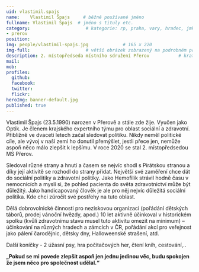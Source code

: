 ```yaml
---
uid: vlastimil.spajs
name:    Vlastimil Špajs     # běžně používané jméno
fullname: Vlastimil Špajs  # jméno s tituly etc.
category:                     # kategorie: rp, praha, vary, hradec, jmk, senat
- prerov
position: 
img: people/vlastimil-spajs.jpg             # 165 x 220
img-full:                     # větší obrázek zobrazený na podrobném profilu
description: 2. místopředseda místního sdružení Přerov           # kratký popis, max 160 znaků
mail: 
mob: 
profiles:
  github:
  facebook: 
  twitter:         
  flickr: 
heroImg: banner-default.jpg
published: true
---
```

Vlastimil Špajs (23.5.1990) narozen v Přerově a stále zde žije. Vyučen jako Optik. Je členem krajského expertního týmu pro oblast sociální a zdravotní. Přibližně ve dvaceti letech začal sledovat politiku. Nikdy neměl politické cíle, ale vývoj v naší zemi ho donutil přemýšlet, jestli přece jen, nemůže aspoň něco málo zlepšit k lepšímu. V roce 2020 se stal 2. místopředsedou MS Přerov.

Sledoval různé strany a hnutí a časem se nejvíc shodl s Pirátskou stranou a díky její aktivitě se rozhodl do strany přidat. Největší své zaměření chce dát do sociální politiky a zdravotní politiky. Jako Hemofilik strávil hodně času v nemocnicích a myslí si, že pohled pacienta do světa zdravotnictví může být důležitý. Jako handicapovaný člověk je ale pro něj nejvíc důležitá sociální politika. Kde chci zúročit své postřehy na tuto oblast.

Dělá dobrovolnické činnosti pro neziskovou organizaci (pořádání dětských táborů, prodej vánoční hvězdy, apod.) 10 let aktivně účinkoval v historickém spolku (kvůli zdravotnímu stavu musel tuto aktivitu omezit na minimum) – účinkování na různých hradech a zámcích v ČR, pořádání akcí pro veřejnost jako pálení čarodějnic, dětsky dny, Halloweenské strašení, atd.

Další koníčky - 2 úžasní psy, hra počítačových her, čtení knih, cestování,..

**„Pokud se mi povede zlepšit aspoň jen jednu jedinou věc, budu spokojen že jsem něco pro společnost udělal.“**

